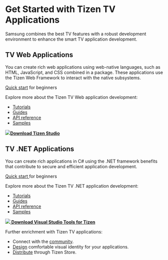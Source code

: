 
# Get Started with Tizen TV Applications
Samsung combines the best TV features with a robust development environment to enhance the smart TV application development. 


## TV Web Applications
You can create rich web applications using web-native languages, such as HTML, JavaScript, and CSS combined in a package. These applications use the Tizen Web Framework to interact with the native subsystems.

[Quick start](../web/get-started/tv/first-samsung-tv-app.md) for beginners

Explore more about the Tizen TV Web application development:
- [Tutorials](../web/tutorials/overview.md)
- [Guides](../web/guides/index.md)
- [API reference](../web/api/index.md) 
- [Samples](https://developer.samsung.com/tv/develop/samples)

<a href="https://developer.tizen.org/development/tizen-studio/download" target="_blank"><img src="media/ic_docs_download.png"><strong>Download Tizen Studio</strong></a>

## TV .NET Applications

You can create rich applications in C# using the .NET framework benefits that contribute to secure and efficient application development. 

[Quick start ](../dotnet/get-started/tv/first-app.md) for beginners
	
Explore more about the Tizen TV .NET application development:
- [Tutorials](../dotnet/tutorials/overview.md)	
- [Guides](../dotnet/guides/overview.md)
- [API reference ](../dotnet/api/overview.md)
- [Samples](../dotnet/samples/account/overview.md)

<a href="https://marketplace.visualstudio.com/items?itemName=tizen.VisualStudioToolsforTizen" target="_blank"><img src="media/ic_docs_download.png"><Strong> Download Visual Studio Tools for Tizen</strong></a>

Further enrichment with Tizen TV applications:
- Connect with the [community](https://developer.tizen.org/community/tip-tech).
- [Design](../design/tv/design-principles.md) comfortable visual identity for your applications.
- [Distribute](../distribute/how-to-distribute/overview.md) through Tizen Store.


